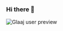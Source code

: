 ### Hi there 👋

![Glaaj user preview](https://github-readme-stats.vercel.app/api?username=Glaaj&show_icons=true&bg_color=1e1e2e&text_color=cdd6f4&icon_color=cba6f7&title_color=94e2d5)

<!--
**Glaaj/Glaaj** is a ✨ _special_ ✨ repository because its `README.md` (this file) appears on your GitHub profile.

Here are some ideas to get you started:

- 🔭 I’m currently working on ...
- 🌱 I’m currently learning ...
- 👯 I’m looking to collaborate on ...
- 🤔 I’m looking for help with ...
- 💬 Ask me about ...
- 📫 How to reach me: ...
- 😄 Pronouns: ...
- ⚡ Fun fact: ...
-->
